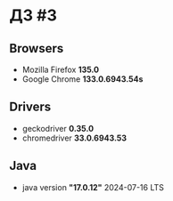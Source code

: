 # ДЗ #3

## Browsers
- Mozilla Firefox **135.0**
- Google Chrome **133.0.6943.54s**
## Drivers
- geckodriver **0.35.0**
- chromedriver **33.0.6943.53**
## Java
- java version **"17.0.12"** 2024-07-16 LTS
